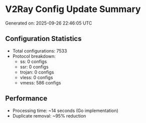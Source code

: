 # V2Ray Config Update Summary
Generated on: 2025-09-26 22:46:05 UTC

## Configuration Statistics
- Total configurations: 7533
- Protocol breakdown:
  - ss: 0 configs
  - ssr: 0 configs
  - trojan: 0 configs
  - vless: 0 configs
  - vmess: 586 configs

## Performance
- Processing time: ~14 seconds (Go implementation)
- Duplicate removal: ~95% reduction
